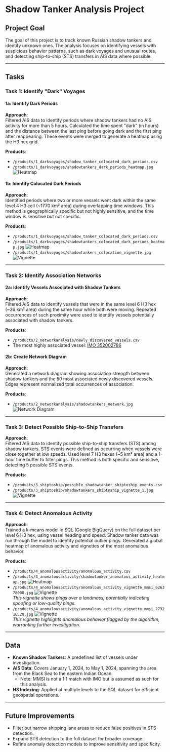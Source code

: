 # Shadow Tanker Analysis Project

## Project Goal
The goal of this project is to track known Russian shadow tankers and identify unknown ones. The analysis focuses on identifying vessels with suspicious behavior patterns, such as dark voyages and unusual routes, and detecting ship-to-ship (STS) transfers in AIS data where possible.

---

## Tasks

### Task 1: Identify "Dark" Voyages
#### 1a: Identify Dark Periods
**Approach**:  
Filtered AIS data to identify periods where shadow tankers had no AIS activity for more than 5 hours. Calculated the time spent "dark" (in hours) and the distance between the last ping before going dark and the first ping after reappearing. These events were merged to generate a heatmap using the H3 hex grid.

**Products**:
- `/products/1_darkvoyages/shadow_tanker_colocated_dark_periods.csv`
- `/products/1_darkvoyages/shadowtankers_dark_periods_heatmap.jpg` ![Heatmap](products/1_darkvoyages/shadowtankers_dark_periods_heatmap.jpg)

#### 1b: Identify Colocated Dark Periods
**Approach**:  
Identified periods where two or more vessels went dark within the same level 4 H3 cell (~1770 km² area) during overlapping time windows. This method is geographically specific but not highly sensitive, and the time window is sensitive but not specific.

**Products**:
- `/products/1_darkvoyages/shadow_tanker_colocated_dark_periods.csv`
- `/products/1_darkvoyages/shadowtankers_colocated_dark_periods_heatmap.jpg` ![Heatmap](products/1_darkvoyages/shadowtankers_colocated_dark_periods_heatmap.jpg)
- `/products/1_darkvoyages/shadowtankers_colocation_vignette.jpg` ![Vignette](products/1_darkvoyages/shadowtankers_colocation_vignette.jpg)

---

### Task 2: Identify Association Networks
#### 2a: Identify Vessels Associated with Shadow Tankers
**Approach**:  
Filtered AIS data to identify vessels that were in the same level 6 H3 hex (~36 km² area) during the same hour while both were moving. Repeated occurrences of such proximity were used to identify vessels potentially associated with shadow tankers.

**Products**:
- `/products/2_networkanalysis/newly_discovered_vessels.csv`
- The most highly associated vessel: [IMO 352002786](https://www.marinetraffic.com/en/ais/details/ships/shipid:3166/mmsi:352002786/imo:9302970/vessel:SAGAR1)

#### 2b: Create Network Diagram
**Approach**:  
Generated a network diagram showing association strength between shadow tankers and the 50 most associated newly discovered vessels. Edges represent normalized total occurrences of association.

**Products**:
- `/products/2_networkanalysis/shadowtankers_network.jpg` ![Network Diagram](products/2_networkanalysis/shadowtankers_network.jpg)

---

### Task 3: Detect Possible Ship-to-Ship Transfers
**Approach**:  
Filtered AIS data to identify possible ship-to-ship transfers (STS) among shadow tankers. STS events were defined as occurring when vessels were close together at low speeds. Used level 7 H3 hexes (~5 km² area) and a 1-hour time buffer to filter pings. This method is both specific and sensitive, detecting 5 possible STS events.

**Products**:
- `/products/3_shiptoship/possible_shadowtanker_shiptoship_events.csv`
- `/products/3_shiptoship/shadowtankers_shiptoship_vignette_1.jpg` ![Vignette](products/3_shiptoship/shadowtankers_shiptoship_vignette_1.jpg)

---

### Task 4: Detect Anomalous Activity
**Approach**:  
Trained a k-means model in SQL (Google BigQuery) on the full dataset per level 6 H3 hex, using vessel heading and speed. Shadow tanker data was run through the model to identify potential outlier pings. Generated a global heatmap of anomalous activity and vignettes of the most anomalous behavior.

**Products**:
- `/products/4_anomalousactivity/anomalous_activity.csv`
- `/products/4_anomalousactivity/shadowtanker_anomalous_activity_heatmap.jpg` ![Heatmap](products/4_anomalousactivity/shadowtanker_anomalous_activity_heatmap.jpg)
- `/products/4_anomalousactivity/anomalous_activity_vignette_mmsi_626378000.jpg` ![Vignette](products/4_anomalousactivity/anomalous_activity_vignette_mmsi_626378000.jpg)  
  *This vignette shows pings over a landmass, potentially indicating spoofing or low-quality pings.*
- `/products/4_anomalousactivity/anomalous_activity_vignette_mmsi_273216520.jpg` ![Vignette](products/4_anomalousactivity/anomalous_activity_vignette_mmsi_273216520.jpg)  
  *This vignette highlights anomalous behavior flagged by the algorithm, warranting further investigation.*

---

## Data
- **Known Shadow Tankers**: A predefined list of vessels under investigation.
- **AIS Data**: Covers January 1, 2024, to May 1, 2024, spanning the area from the Black Sea to the eastern Indian Ocean.
  - Note: MMSI is not a 1:1 match with IMO but is assumed as such for this analysis.
- **H3 Indexing**: Applied at multiple levels to the SQL dataset for efficient geospatial operations.

---

## Future Improvements
- Filter out narrow shipping lane areas to reduce false positives in STS detection.
- Expand STS detection to the full dataset for broader coverage.
- Refine anomaly detection models to improve sensitivity and specificity.